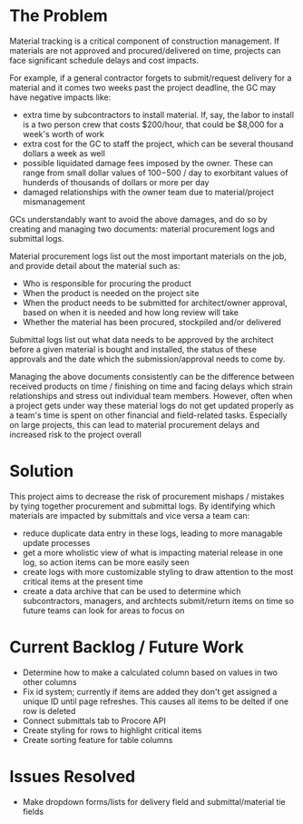 # The Problem

Material tracking is a critical component of construction management. If materials are not approved and procured/delivered on time, projects can face significant schedule delays and cost impacts.

For example, if a general contractor forgets to submit/request delivery for a material and it comes two weeks past the project deadline, the GC may have negative impacts like:
- extra time by subcontractors to install material. If, say, the labor to install is a two person crew that costs $200/hour, that could be $8,000 for a week's worth of work
- extra cost for the GC to staff the project, which can be several thousand dollars a week as well
- possible liquidated damage fees imposed by the owner. These can range from small dollar values of $100-$500 / day to exorbitant values of hunderds of thousands of dollars or more per day
- damaged relationships with the owner team due to material/project mismanagement

GCs understandably want to avoid the above damages, and do so by creating and managing two documents: material procurement logs and submittal logs.

Material procurement logs list out the most important materials on the job, and provide detail about the material such as:
- Who is responsible for procuring the product
- When the product is needed on the project site
- When the product needs to be submitted for architect/owner approval, based on when it is needed and how long review will take
- Whether the material has been procured, stockpiled and/or delivered

Submittal logs list out what data needs to be approved by the architect before a given material is bought and installed, the status of these approvals and the date which the submission/approval needs to come by.

Managing the above documents consistently can be the difference between received products on time / finishing on time and facing delays which strain relationships and stress out individual team members. However, often when a project gets under way these material logs do not get updated properly as a team's time is spent on other financial and field-related tasks. Especially on large projects, this can lead to material procurement delays and increased risk to the project overall

# Solution

This project aims to decrease the risk of procurement mishaps / mistakes by tying together procurement and submittal logs. By identifying which materials are impacted by submittals and vice versa a team can:
- reduce duplicate data entry in these logs, leading to more managable update processes
- get a more wholistic view of what is impacting material release in one log, so action items can be more easily seen
- create logs with more customizable styling to draw attention to the most critical items at the present time
- create a data archive that can be used to determine which subcontractors, managers, and archtects submit/return items on time so future teams can look for areas to focus on

# Current Backlog / Future Work

- Determine how to make a calculated column based on values in two other columns
- Fix id system; currently if items are added they don't get assigned a unique ID until page refreshes. This causes all items to be delted if one row is deleted
- Connect submittals tab to Procore API
- Create styling for rows to highlight critical items
- Create sorting feature for table columns

# Issues Resolved
- Make dropdown forms/lists for delivery field and submittal/material tie fields

